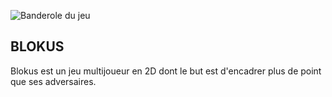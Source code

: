 ![Banderole du jeu](file:///C:/Users/HP/OneDrive/Documents/GitHub/Blokus/fichiers/image%20(2).png)
## BLOKUS
Blokus est un jeu multijoueur en 2D dont le but est d'encadrer plus de point que ses adversaires.
